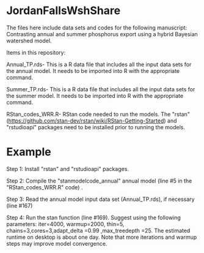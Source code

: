 # JordanFallsWshShare
The files here include data sets and codes for the following manuscript: Contrasting annual and summer phosphorus export using a hybrid Bayesian watershed model.

Items in this repository:

Annual_TP.rds- This is a R data file that includes all the input data sets for the annual model. It needs to be imported into R with the appropriate command.

Summer_TP.rds- This is a R data file that includes all the input data sets for the summer model. It needs to be imported into R with the appropriate command.

RStan_codes_WRR.R- RStan code needed to run the models. The "rstan" (https://github.com/stan-dev/rstan/wiki/RStan-Getting-Started) and "rstudioapi" packages need to be installed prior to running the models. 
# Example
Step 1: Install "rstan" and "rstudioapi" packages. 

Step 2: Compile the "stanmodelcode_annual" annual model (line #5 in the "RStan_codes_WRR.R" code) .

Step 3: Read the annual model input data set (Annual_TP.rds), if necessary (line #167)

Step 4: Run the stan function (line #169). Suggest using the following parameters: iter=4000, warmup=2000, thin=5, chains=3,cores=3,adapt_delta =0.99 ,max_treedepth =25. The estimated runtime on desktop is about one day. Note that more iterations and warmup steps may improve model convergence.
